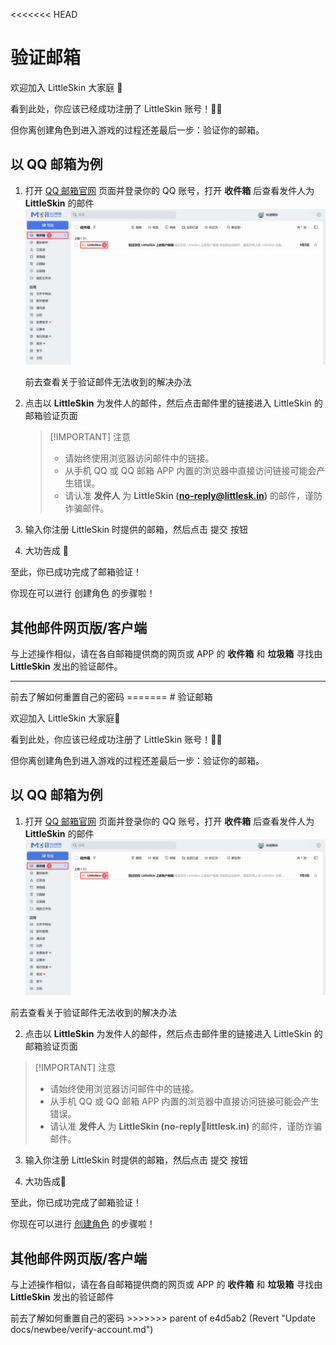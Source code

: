 <<<<<<< HEAD
# 验证邮箱

欢迎加入 LittleSkin 大家庭 🎉

看到此处，你应该已经成功注册了 LittleSkin 账号！🎉🎉

但你离创建角色到进入游戏的过程还差最后一步：验证你的邮箱。

## 以 QQ 邮箱为例

1. 打开 [QQ 邮箱官网](https://mail.qq.com) 页面并登录你的 QQ 账号，打开 **收件箱** 后查看发件人为 **LittleSkin** 的邮件
   ![QQ 邮箱主页面](./assets/verify-account/QQMail-MainPage-New.webp)

   <NCard title="😢 收不到验证邮件？" link="/faq/site#no-email" >
   前去查看关于验证邮件无法收到的解决办法
   </NCard>

2. 点击以 **LittleSkin** 为发件人的邮件，然后点击邮件里的链接进入 LittleSkin 的邮箱验证页面

   > [!IMPORTANT] 注意
   >
   > - 请始终使用浏览器访问邮件中的链接。
   > - 从手机 QQ 或 QQ 邮箱 APP 内置的浏览器中直接访问链接可能会产生错误。
   > - 请认准 **发件人** 为 **LittleSkin (<no-reply@littlesk.in>)** 的邮件，谨防诈骗邮件。

3. 输入你注册 LittleSkin 时提供的邮箱，然后点击 <BSSection>提交</BSSection> 按钮

4. 大功告成 🎉

至此，你已成功完成了邮箱验证！

<NCard title="➕ 创建角色" link="/newbee/player" >
你现在可以进行 <BSSection><FA :icon="faUsers" /> 创建角色</BSSection> 的步骤啦！
</NCard>

## 其他邮件网页版/客户端

与上述操作相似，请在各自邮箱提供商的网页或 APP 的 **收件箱** 和 **垃圾箱** 寻找由 **LittleSkin** 发出的验证邮件。

---

<NCard title="😢 忘记密码了怎么办？" link="/faq/site#reset-password" >
前去了解如何重置自己的密码
</NCard>
=======
# 验证邮箱

欢迎加入 LittleSkin 大家庭🎉

看到此处，你应该已经成功注册了 LittleSkin 账号！🎉🎉

但你离创建角色到进入游戏的过程还差最后一步：验证你的邮箱。

## 以 QQ 邮箱为例

1. 打开 [QQ 邮箱官网](https://mail.qq.com) 页面并登录你的 QQ 账号，打开 **收件箱** 后查看发件人为 **LittleSkin** 的邮件
   ![](./assets/verify-account/QQMail-MainPage-New.webp)


<NCard title="😢 收不到验证邮件？" link="/faq/site#no-email" >
前去查看关于验证邮件无法收到的解决办法
</NCard>

2. 点击以 **LittleSkin** 为发件人的邮件，然后点击邮件里的链接进入 LittleSkin 的邮箱验证页面


> [!IMPORTANT] 注意
> - 请始终使用浏览器访问邮件中的链接。
> - 从手机 QQ 或 QQ 邮箱 APP 内置的浏览器中直接访问链接可能会产生错误。
> - 请认准 **发件人** 为 **LittleSkin (no-reply📧littlesk.in)** 的邮件，谨防诈骗邮件。

3. 输入你注册 LittleSkin 时提供的邮箱，然后点击 <BSSection>提交</BSSection> 按钮

4. 大功告成🎉

至此，你已成功完成了邮箱验证！

你现在可以进行 [<BSSection><FA :icon="faUsers" /> 创建角色</BSSection>](/newbee/player) 的步骤啦！

## 其他邮件网页版/客户端

与上述操作相似，请在各自邮箱提供商的网页或 APP 的 **收件箱** 和 **垃圾箱** 寻找由 **LittleSkin** 发出的验证邮件

<NCard title="😢 忘记密码了怎么办？" link="/faq/site#reset-password" >
前去了解如何重置自己的密码
</NCard>
>>>>>>> parent of e4d5ab2 (Revert "Update docs/newbee/verify-account.md")
